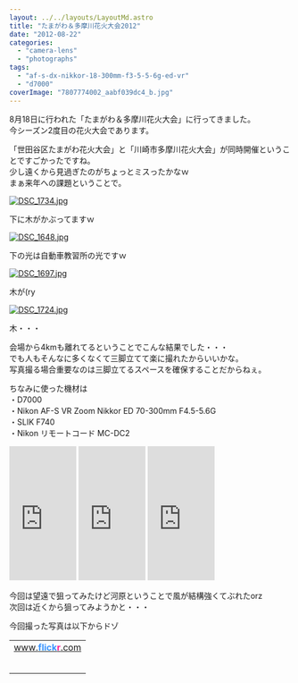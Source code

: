 ```yaml
---
layout: ../../layouts/LayoutMd.astro
title: "たまがわ＆多摩川花火大会2012"
date: "2012-08-22"
categories: 
  - "camera-lens"
  - "photographs"
tags: 
  - "af-s-dx-nikkor-18-300mm-f3-5-5-6g-ed-vr"
  - "d7000"
coverImage: "7807774002_aabf039dc4_b.jpg"
---
```


8月18日に行われた「たまがわ＆多摩川花火大会」に行ってきました。  
今シーズン2度目の花火大会であります。

「世田谷区たまがわ花火大会」と「川崎市多摩川花火大会」が同時開催ということですごかったですね。  
少し遠くから見過ぎたのがちょっとミスったかなｗ  
まぁ来年への課題ということで。

[![DSC_1734.jpg](/wp/images/7807774002_aabf039dc4_b.jpg)](http://www.flickr.com/photos/67522130@N08/7807774002/ "DSC_1734.jpg")

下に木がかぶってますｗ

[![DSC_1648.jpg](/wp/images/7807762886_f34f06beae.jpg)](http://www.flickr.com/photos/67522130@N08/7807762886/ "DSC_1648.jpg")

下の光は自動車教習所の光ですｗ

[![DSC_1697.jpg](/wp/images/7807766952_f4aa336779.jpg)](http://www.flickr.com/photos/67522130@N08/7807766952/ "DSC_1697.jpg")

木が(ry

[![DSC_1724.jpg](/wp/images/7807771772_1904bfcd52.jpg)](http://www.flickr.com/photos/67522130@N08/7807771772/ "DSC_1724.jpg")

木・・・

会場から4kmも離れてるということでこんな結果でした・・・  
でも人もそんなに多くなくて三脚立てて楽に撮れたからいいかな。  
写真撮る場合重要なのは三脚立てるスペースを確保することだからねぇ。

ちなみに使った機材は  
・D7000  
・Nikon AF-S VR Zoom Nikkor ED 70-300mm F4.5-5.6G  
・SLIK F740  
・Nikon リモートコード MC-DC2  

<iframe style="width: 120px; height: 240px;" src="http://rcm-jp.amazon.co.jp/e/cm?lt1=_blank&amp;bc1=000000&amp;IS2=1&amp;bg1=FFFFFF&amp;fc1=000000&amp;lc1=0000FF&amp;t=mizuka123-22&amp;o=9&amp;p=8&amp;l=as4&amp;m=amazon&amp;f=ifr&amp;ref=ss_til&amp;asins=B001F6TXME" height="240" width="320" frameborder="0" marginwidth="0" marginheight="0" scrolling="no"></iframe>

<iframe style="width: 120px; height: 240px;" src="http://rcm-jp.amazon.co.jp/e/cm?lt1=_blank&amp;bc1=000000&amp;IS2=1&amp;bg1=FFFFFF&amp;fc1=000000&amp;lc1=0000FF&amp;t=mizuka123-22&amp;o=9&amp;p=8&amp;l=as4&amp;m=amazon&amp;f=ifr&amp;ref=ss_til&amp;asins=B001HLCY1E" height="240" width="320" frameborder="0" marginwidth="0" marginheight="0" scrolling="no"></iframe>

<iframe style="width: 120px; height: 240px;" src="http://rcm-jp.amazon.co.jp/e/cm?lt1=_blank&amp;bc1=000000&amp;IS2=1&amp;bg1=FFFFFF&amp;fc1=000000&amp;lc1=0000FF&amp;t=mizuka123-22&amp;o=9&amp;p=8&amp;l=as4&amp;m=amazon&amp;f=ifr&amp;ref=ss_til&amp;asins=B000HJPK2C" height="240" width="320" frameborder="0" marginwidth="0" marginheight="0" scrolling="no"></iframe>

今回は望遠で狙ってみたけど河原ということで風が結構強くてぶれたorz  
次回は近くから狙ってみようかと・・・

今回撮った写真は以下からドゾ

<!-- #flickr\_badge\_source\_txt {padding:0; font: 11px arial, helvetica, sans serif; color:#666666;} #flickr\_badge\_icon {display:block !important; margin:0 !important; border: 1px solid rgb(0, 0, 0) !important;} #flickr\_icon\_td {padding:0 5px 0 0 !important;} .flickr\_badge\_image {text-align:center !important;} .flickr\_badge\_image img {border: 1px solid black !important;} #flickr\_www {display:block; padding:0 10px 0 10px !important; font: 11px arial, helvetica, sans serif !important; color:#3993ff !important;} #flickr\_badge\_uber\_wrapper a:hover, #flickr\_badge\_uber\_wrapper a:link, #flickr\_badge\_uber\_wrapper a:active, #flickr\_badge\_uber\_wrapper a:visited {text-decoration:none !important; background:inherit !important;color:#3993ff;} #flickr\_badge\_wrapper {background-color:#ffffff;border: solid 1px #000000} #flickr\_badge\_source {padding:0 !important; font: 11px arial, helvetica, sans serif !important; color:#666666 !important;} -->

<table id="flickr_badge_uber_wrapper" border="0" cellspacing="10" cellpadding="0"><tbody><tr><td><a id="flickr_www" href="http://www.flickr.com">www.<strong style="color: #3993ff;">flick<span style="color: #ff1c92;">r</span></strong>.com</a><table id="flickr_badge_wrapper" border="0" cellspacing="10" cellpadding="0"></table></td></tr></tbody></table>
